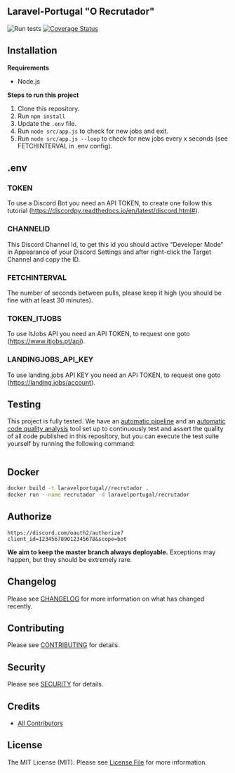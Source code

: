 ## Laravel-Portugal "O Recrutador"

![Run tests](https://github.com/laravel-portugal/recrutador/workflows/Run%20tests/badge.svg)
[![Coverage Status](https://coveralls.io/repos/github/laravel-portugal/recrutador/badge.svg?branch=master)](https://coveralls.io/github/laravel-portugal/recrutador?branch=master)

## Installation

**Requirements**

- Node.js

**Steps to run this project**

1. Clone this repository.
2. Run `npm install`
3. Update the `.env` file.
4. Run `node src/app.js` to check for new jobs and exit.
5. Run `node src/app.js --loop`  to check for new jobs every x seconds (see FETCHINTERVAL in .env config).


## .env

### TOKEN

To use a Discord Bot you need an API TOKEN, to create one follow this tutorial (https://discordpy.readthedocs.io/en/latest/discord.html#).

### CHANNELID

This Discord Channel Id, to get this id you should active "Developer Mode" in Appearance of your Discord Settings and after right-click the Target Channel and copy the ID.

### FETCHINTERVAL

The number of seconds between pulls, please keep it high (you should be fine with at least 30 minutes).

### TOKEN_ITJOBS

To use ItJobs API  you need an API TOKEN, to request one goto (https://www.itjobs.pt/api).

### LANDINGJOBS_API_KEY

To use landing.jobs API KEY  you need an API TOKEN, to request one goto (https://landing.jobs/account).

## Testing

This project is fully tested. We have an [automatic pipeline](https://github.com/laravel-portugal/recrutador/actions) and an [automatic code quality analysis](https://coveralls.io/github/laravel-portugal/recrutador) tool set up to continuously test and assert the quality of all code published in this repository, but you can execute the test suite yourself by running the following command:

```bash

```


## Docker
```bash
docker build -t laravelportugal//recrutador .
docker run --name recrutador -d laravelportugal/recrutador

```
## Authorize
```
https://discord.com/oauth2/authorize?client_id=123456789012345678&scope=bot
```

**We aim to keep the master branch always deployable.** Exceptions may happen, but they should be extremely rare.

## Changelog

Please see [CHANGELOG](CHANGELOG.md) for more information on what has changed recently.

## Contributing

Please see [CONTRIBUTING](CONTRIBUTING.md) for details.

## Security

Please see [SECURITY](SECURITY.md) for details.

## Credits

- [All Contributors](../../contributors)

## License

The MIT License (MIT). Please see [License File](LICENSE.md) for more information.
